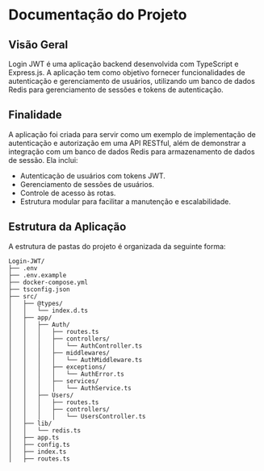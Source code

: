 # Documentação do Projeto

## Visão Geral 

Login JWT  é uma aplicação backend desenvolvida com TypeScript e Express.js. A aplicação tem como objetivo fornecer funcionalidades de autenticação e gerenciamento de usuários, utilizando um banco de dados Redis para gerenciamento de sessões e tokens de autenticação.

## Finalidade

A aplicação foi criada para servir como um exemplo de implementação de autenticação e autorização em uma API RESTful, além de demonstrar a integração com um banco de dados Redis para armazenamento de dados de sessão. Ela inclui:

- Autenticação de usuários com tokens JWT.
- Gerenciamento de sessões de usuários.
- Controle de acesso às rotas.
- Estrutura modular para facilitar a manutenção e escalabilidade. 

## Estrutura da Aplicação

A estrutura de pastas do projeto é organizada da seguinte forma:

    Login-JWT/
    ├── .env
    ├── .env.example
    ├── docker-compose.yml
    ├── tsconfig.json
    ├── src/
    │   ├── @types/
    │   │   └── index.d.ts
    │   ├── app/
    │   │   ├── Auth/
    │   │   │   ├── routes.ts
    │   │   │   ├── controllers/
    │   │   │   │   └── AuthController.ts
    │   │   │   ├── middlewares/
    │   │   │   │   └── AuthMiddleware.ts
    │   │   │   ├── exceptions/
    │   │   │   │   └── AuthError.ts
    │   │   │   ├── services/
    │   │   │   │   └── AuthService.ts
    │   │   ├── Users/
    │   │   │   ├── routes.ts
    │   │   │   ├── controllers/
    │   │   │   │   └── UsersController.ts
    │   ├── lib/
    │   │   └── redis.ts
    │   ├── app.ts
    │   ├── config.ts
    │   ├── index.ts
    │   ├── routes.ts


